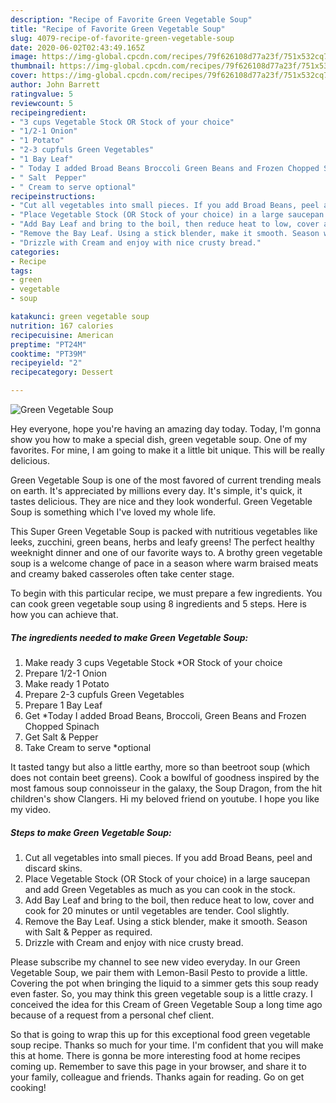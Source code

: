 ```yaml
---
description: "Recipe of Favorite Green Vegetable Soup"
title: "Recipe of Favorite Green Vegetable Soup"
slug: 4079-recipe-of-favorite-green-vegetable-soup
date: 2020-06-02T02:43:49.165Z
image: https://img-global.cpcdn.com/recipes/79f626108d77a23f/751x532cq70/green-vegetable-soup-recipe-main-photo.jpg
thumbnail: https://img-global.cpcdn.com/recipes/79f626108d77a23f/751x532cq70/green-vegetable-soup-recipe-main-photo.jpg
cover: https://img-global.cpcdn.com/recipes/79f626108d77a23f/751x532cq70/green-vegetable-soup-recipe-main-photo.jpg
author: John Barrett
ratingvalue: 5
reviewcount: 5
recipeingredient:
- "3 cups Vegetable Stock OR Stock of your choice"
- "1/2-1 Onion"
- "1 Potato"
- "2-3 cupfuls Green Vegetables"
- "1 Bay Leaf"
- " Today I added Broad Beans Broccoli Green Beans and Frozen Chopped Spinach"
- " Salt  Pepper"
- " Cream to serve optional"
recipeinstructions:
- "Cut all vegetables into small pieces. If you add Broad Beans, peel and discard skins."
- "Place Vegetable Stock (OR Stock of your choice) in a large saucepan and add Green Vegetables as much as you can cook in the stock."
- "Add Bay Leaf and bring to the boil, then reduce heat to low, cover and cook for 20 minutes or until vegetables are tender. Cool slightly."
- "Remove the Bay Leaf. Using a stick blender, make it smooth. Season with Salt &amp; Pepper as required."
- "Drizzle with Cream and enjoy with nice crusty bread."
categories:
- Recipe
tags:
- green
- vegetable
- soup

katakunci: green vegetable soup 
nutrition: 167 calories
recipecuisine: American
preptime: "PT24M"
cooktime: "PT39M"
recipeyield: "2"
recipecategory: Dessert

---
```



![Green Vegetable Soup](https://img-global.cpcdn.com/recipes/79f626108d77a23f/751x532cq70/green-vegetable-soup-recipe-main-photo.jpg)

Hey everyone, hope you're having an amazing day today. Today, I'm gonna show you how to make a special dish, green vegetable soup. One of my favorites. For mine, I am going to make it a little bit unique. This will be really delicious.

Green Vegetable Soup is one of the most favored of current trending meals on earth. It's appreciated by millions every day. It's simple, it's quick, it tastes delicious. They are nice and they look wonderful. Green Vegetable Soup is something which I've loved my whole life.

This Super Green Vegetable Soup is packed with nutritious vegetables like leeks, zucchini, green beans, herbs and leafy greens! The perfect healthy weeknight dinner and one of our favorite ways to. A brothy green vegetable soup is a welcome change of pace in a season where warm braised meats and creamy baked casseroles often take center stage.


To begin with this particular recipe, we must prepare a few ingredients. You can cook green vegetable soup using 8 ingredients and 5 steps. Here is how you can achieve that.

<!--inarticleads1-->

##### The ingredients needed to make Green Vegetable Soup:

1. Make ready 3 cups Vegetable Stock *OR Stock of your choice
1. Prepare 1/2-1 Onion
1. Make ready 1 Potato
1. Prepare 2-3 cupfuls Green Vegetables
1. Prepare 1 Bay Leaf
1. Get  *Today I added Broad Beans, Broccoli, Green Beans and Frozen Chopped Spinach
1. Get  Salt &amp; Pepper
1. Take  Cream to serve *optional


It tasted tangy but also a little earthy, more so than beetroot soup (which does not contain beet greens). Cook a bowlful of goodness inspired by the most famous soup connoisseur in the galaxy, the Soup Dragon, from the hit children&#39;s show Clangers. Hi my beloved friend on youtube. I hope you like my video. 

<!--inarticleads2-->

##### Steps to make Green Vegetable Soup:

1. Cut all vegetables into small pieces. If you add Broad Beans, peel and discard skins.
1. Place Vegetable Stock (OR Stock of your choice) in a large saucepan and add Green Vegetables as much as you can cook in the stock.
1. Add Bay Leaf and bring to the boil, then reduce heat to low, cover and cook for 20 minutes or until vegetables are tender. Cool slightly.
1. Remove the Bay Leaf. Using a stick blender, make it smooth. Season with Salt &amp; Pepper as required.
1. Drizzle with Cream and enjoy with nice crusty bread.


Please subscribe my channel to see new video everyday. In our Green Vegetable Soup, we pair them with Lemon-Basil Pesto to provide a little. Covering the pot when bringing the liquid to a simmer gets this soup ready even faster. So, you may think this green vegetable soup is a little crazy. I conceived the idea for this Cream of Green Vegetable Soup a long time ago because of a request from a personal chef client. 

So that is going to wrap this up for this exceptional food green vegetable soup recipe. Thanks so much for your time. I'm confident that you will make this at home. There is gonna be more interesting food at home recipes coming up. Remember to save this page in your browser, and share it to your family, colleague and friends. Thanks again for reading. Go on get cooking!
